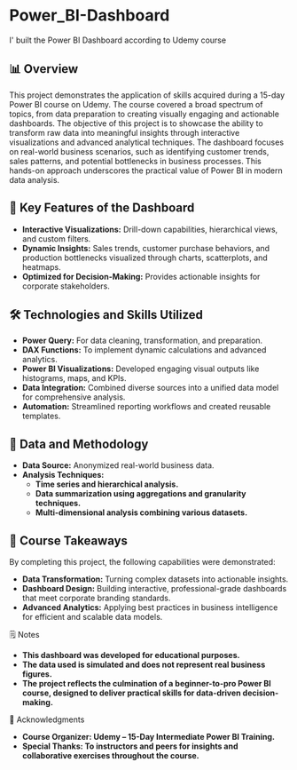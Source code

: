 # Power_BI-Dashboard
I' built the Power BI Dashboard according to Udemy course

## 📊 Overview
This project demonstrates the application of skills acquired during a 15-day Power BI course on Udemy. The course covered a broad spectrum of topics, from data preparation to creating visually engaging and actionable dashboards. The objective of this project is to showcase the ability to transform raw data into meaningful insights through interactive visualizations and advanced analytical techniques.
The dashboard focuses on real-world business scenarios, such as identifying customer trends, sales patterns, and potential bottlenecks in business processes. This hands-on approach underscores the practical value of Power BI in modern data analysis.


## 🎯 Key Features of the Dashboard
- **Interactive Visualizations:** Drill-down capabilities, hierarchical views, and custom filters.
- **Dynamic Insights:** Sales trends, customer purchase behaviors, and production bottlenecks visualized through charts, scatterplots, and heatmaps.
- **Optimized for Decision-Making:** Provides actionable insights for corporate stakeholders.


## 🛠️ Technologies and Skills Utilized
- **Power Query:** For data cleaning, transformation, and preparation.
- **DAX Functions:** To implement dynamic calculations and advanced analytics.
- **Power BI Visualizations:** Developed engaging visual outputs like histograms, maps, and KPIs.
- **Data Integration:** Combined diverse sources into a unified data model for comprehensive analysis.
- **Automation:** Streamlined reporting workflows and created reusable templates.


## 📂 Data and Methodology
- **Data Source:** Anonymized real-world business data.
- **Analysis Techniques:**
  - **Time series and hierarchical analysis.**
  - **Data summarization using aggregations and granularity techniques.**
  - **Multi-dimensional analysis combining various datasets.**


## 🚀 Course Takeaways
By completing this project, the following capabilities were demonstrated:
- **Data Transformation:** Turning complex datasets into actionable insights.
- **Dashboard Design:** Building interactive, professional-grade dashboards that meet corporate branding standards.
- **Advanced Analytics:** Applying best practices in business intelligence for efficient and scalable data models.

🗒️ Notes
- **This dashboard was developed for educational purposes.**
- **The data used is simulated and does not represent real business figures.**
- **The project reflects the culmination of a beginner-to-pro Power BI course, designed to deliver practical skills for data-driven decision-making.**

🤝 Acknowledgments
- **Course Organizer: Udemy – 15-Day Intermediate Power BI Training.**
- **Special Thanks: To instructors and peers for insights and collaborative exercises throughout the course.**
